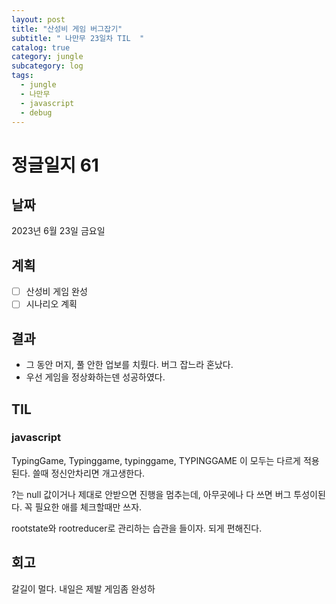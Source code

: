```yaml
---
layout: post
title: "산성비 게임 버그잡기"
subtitle: " 나만무 23일차 TIL  "
catalog: true
category: jungle
subcategory: log
tags:
  - jungle
  - 나만무
  - javascript
  - debug
---
```


# 정글일지 61

## 날짜

2023년 6월 23일 금요일

## 계획

- [ ] 산성비 게임 완성
- [ ] 시나리오 계획

## 결과

- 그 동안 머지, 풀 안한 업보를 치뤘다. 버그 잡느라 혼났다.
- 우선 게임을 정상화하는덴 성공하였다.

## TIL

### javascript

TypingGame, Typinggame, typinggame, TYPINGGAME 이 모두는 다르게 적용된다. 쓸때 정신안차리면 개고생한다.

?는 null 값이거나 제대로 안받으면 진행을 멈추는데, 아무곳에나 다 쓰면 버그 투성이된다. 꼭 필요한 애를 체크할때만 쓰자.

rootstate와 rootreducer로 관리하는 습관을 들이자. 되게 편해진다.

## 회고

갈길이 멀다. 내일은 제발 게임좀 완성하
